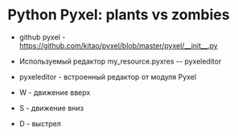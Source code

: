 # Python Pyxel: plants vs zombies

* github pyxel - https://github.com/kitao/pyxel/blob/master/pyxel/__init__.py
* Используемый редактор my_resource.pyxres -- pyxeleditor
* pyxeleditor - встроенный редактор от модуля Pyxel

* W - движение вверх
* S - движение вниз
* D - выстрел